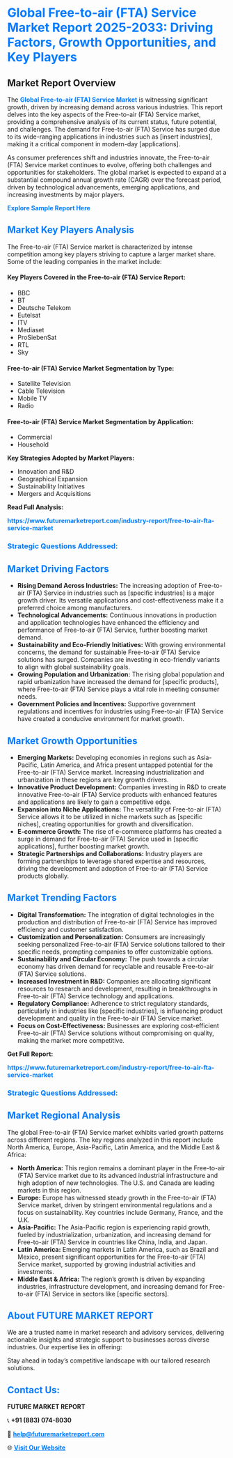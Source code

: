 <h1 style="color: #007BFF;">Global Free-to-air (FTA) Service Market Report 2025-2033: Driving Factors, Growth Opportunities, and Key Players</h1>

<section id="overview">
<h2>Market Report Overview</h2>
<p>The <a href="https://www.futuremarketreport.com/industry-report/free-to-air-fta-service-market" style="color: #007BFF; text-decoration: none;"><strong>Global Free-to-air (FTA) Service Market</strong></a> is witnessing significant growth, driven by increasing demand across various industries. This report delves into the key aspects of the Free-to-air (FTA) Service market, providing a comprehensive analysis of its current status, future potential, and challenges. The demand for Free-to-air (FTA) Service has surged due to its wide-ranging applications in industries such as [insert industries], making it a critical component in modern-day [applications].</p>
<p>As consumer preferences shift and industries innovate, the Free-to-air (FTA) Service market continues to evolve, offering both challenges and opportunities for stakeholders. The global market is expected to expand at a substantial compound annual growth rate (CAGR) over the forecast period, driven by technological advancements, emerging applications, and increasing investments by major players.</p>
</section>

<section id="overview">
<p><a href="https://www.futuremarketreport.com/request-sample/reportId=99271" style="color: #007BFF; text-decoration: none;"><strong>Explore Sample Report Here</strong></a></p>
</section>

<section id="key-players">
<h2 style="color: #007BFF;">Market Key Players Analysis</h2>
<p>The Free-to-air (FTA) Service market is characterized by intense competition among key players striving to capture a larger market share. Some of the leading companies in the market include:</p>
<h4>Key Players Covered in the Free-to-air (FTA) Service Report:</h4>
<ul><li>BBC</li><li>BT</li><li>Deutsche Telekom</li><li>Eutelsat</li><li>ITV</li><li>Mediaset</li><li>ProSiebenSat</li><li>RTL</li><li>Sky</li></ul>
<h4>Free-to-air (FTA) Service Market Segmentation by Type:</h4>
<ul><li>Satellite Television</li><li>Cable Television</li><li>Mobile TV</li><li>Radio</li></ul>

<h4>Free-to-air (FTA) Service Market Segmentation by Application:</h4>
<ul><li>Commercial</li><li>Household</li></ul>
<p><strong>Key Strategies Adopted by Market Players:</strong></p>
<ul>
<li>Innovation and R&D</li>
<li>Geographical Expansion</li>
<li>Sustainability Initiatives</li>
<li>Mergers and Acquisitions</li>
</ul>
</section>

<section>
<p><strong>Read Full Analysis: </strong></p><a href="https://www.futuremarketreport.com/industry-report/free-to-air-fta-service-market" style="color: #007BFF; text-decoration: none;"><strong>https://www.futuremarketreport.com/industry-report/free-to-air-fta-service-market</strong></a>
<h3 style="color: #007BFF;">Strategic Questions Addressed:</h3>
</section>

<section id="driving-factors">
<h2 style="color: #007BFF;">Market Driving Factors</h2>
<ul>
<li><strong>Rising Demand Across Industries:</strong> The increasing adoption of Free-to-air (FTA) Service in industries such as [specific industries] is a major growth driver. Its versatile applications and cost-effectiveness make it a preferred choice among manufacturers.</li>
<li><strong>Technological Advancements:</strong> Continuous innovations in production and application technologies have enhanced the efficiency and performance of Free-to-air (FTA) Service, further boosting market demand.</li>
<li><strong>Sustainability and Eco-Friendly Initiatives:</strong> With growing environmental concerns, the demand for sustainable Free-to-air (FTA) Service solutions has surged. Companies are investing in eco-friendly variants to align with global sustainability goals.</li>
<li><strong>Growing Population and Urbanization:</strong> The rising global population and rapid urbanization have increased the demand for [specific products], where Free-to-air (FTA) Service plays a vital role in meeting consumer needs.</li>
<li><strong>Government Policies and Incentives:</strong> Supportive government regulations and incentives for industries using Free-to-air (FTA) Service have created a conducive environment for market growth.</li>
</ul>
</section>

<section id="growth-opportunities">
<h2 style="color: #007BFF;">Market Growth Opportunities</h2>
<ul>
<li><strong>Emerging Markets:</strong> Developing economies in regions such as Asia-Pacific, Latin America, and Africa present untapped potential for the Free-to-air (FTA) Service market. Increasing industrialization and urbanization in these regions are key growth drivers.</li>
<li><strong>Innovative Product Development:</strong> Companies investing in R&D to create innovative Free-to-air (FTA) Service products with enhanced features and applications are likely to gain a competitive edge.</li>
<li><strong>Expansion into Niche Applications:</strong> The versatility of Free-to-air (FTA) Service allows it to be utilized in niche markets such as [specific niches], creating opportunities for growth and diversification.</li>
<li><strong>E-commerce Growth:</strong> The rise of e-commerce platforms has created a surge in demand for Free-to-air (FTA) Service used in [specific applications], further boosting market growth.</li>
<li><strong>Strategic Partnerships and Collaborations:</strong> Industry players are forming partnerships to leverage shared expertise and resources, driving the development and adoption of Free-to-air (FTA) Service products globally.</li>
</ul>
</section>

<section id="trending-factors">
<h2 style="color: #007BFF;">Market Trending Factors</h2>
<ul>
<li><strong>Digital Transformation:</strong> The integration of digital technologies in the production and distribution of Free-to-air (FTA) Service has improved efficiency and customer satisfaction.</li>
<li><strong>Customization and Personalization:</strong> Consumers are increasingly seeking personalized Free-to-air (FTA) Service solutions tailored to their specific needs, prompting companies to offer customizable options.</li>
<li><strong>Sustainability and Circular Economy:</strong> The push towards a circular economy has driven demand for recyclable and reusable Free-to-air (FTA) Service solutions.</li>
<li><strong>Increased Investment in R&D:</strong> Companies are allocating significant resources to research and development, resulting in breakthroughs in Free-to-air (FTA) Service technology and applications.</li>
<li><strong>Regulatory Compliance:</strong> Adherence to strict regulatory standards, particularly in industries like [specific industries], is influencing product development and quality in the Free-to-air (FTA) Service market.</li>
<li><strong>Focus on Cost-Effectiveness:</strong> Businesses are exploring cost-efficient Free-to-air (FTA) Service solutions without compromising on quality, making the market more competitive.</li>
</ul>
</section>

<section>
<p><strong>Get Full Report: </strong></p><a href="https://www.futuremarketreport.com/industry-report/free-to-air-fta-service-market" style="color: #007BFF; text-decoration: none;"><strong>https://www.futuremarketreport.com/industry-report/free-to-air-fta-service-market</strong></a>
<h3 style="color: #007BFF;">Strategic Questions Addressed:</h3>
</section>


<section id="regional-analysis">
<h2 style="color: #007BFF;">Market Regional Analysis</h2>
<p>The global Free-to-air (FTA) Service market exhibits varied growth patterns across different regions. The key regions analyzed in this report include North America, Europe, Asia-Pacific, Latin America, and the Middle East & Africa:</p>
<ul>
<li><strong>North America:</strong> This region remains a dominant player in the Free-to-air (FTA) Service market due to its advanced industrial infrastructure and high adoption of new technologies. The U.S. and Canada are leading markets in this region.</li>
<li><strong>Europe:</strong> Europe has witnessed steady growth in the Free-to-air (FTA) Service market, driven by stringent environmental regulations and a focus on sustainability. Key countries include Germany, France, and the U.K.</li>
<li><strong>Asia-Pacific:</strong> The Asia-Pacific region is experiencing rapid growth, fueled by industrialization, urbanization, and increasing demand for Free-to-air (FTA) Service in countries like China, India, and Japan.</li>
<li><strong>Latin America:</strong> Emerging markets in Latin America, such as Brazil and Mexico, present significant opportunities for the Free-to-air (FTA) Service market, supported by growing industrial activities and investments.</li>
<li><strong>Middle East & Africa:</strong> The region’s growth is driven by expanding industries, infrastructure development, and increasing demand for Free-to-air (FTA) Service in sectors like [specific sectors].</li>
</ul>
</section>

<footer>
<h2 style="color: #007BFF;">About FUTURE MARKET REPORT</h2>
<p>We are a trusted name in market research and advisory services, delivering actionable insights and strategic support to businesses across diverse industries. Our expertise lies in offering:</p>

<p>Stay ahead in today’s competitive landscape with our tailored research solutions.</p>

<h2 style="color: #007BFF;">Contact Us:</h2>
<p><strong>FUTURE MARKET REPORT</strong></p>
<p>📞 <strong>+91 (883) 074-8030</strong></p>
<p>📧 <strong><a href="mailto:help@futuremarketreport.com" style="color: #007BFF;">help@futuremarketreport.com</a></strong></p>
<p>🌐 <strong><a href="https://www.futuremarketreport.com/" style="color: #007BFF;">Visit Our Website</a></strong></p>
</footer>